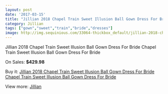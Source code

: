 ```yaml
---
layout: post
date: '2017-03-15'
title: "Jillian 2018 Chapel Train Sweet Illusion Ball Gown Dress For Bride Chapel Train Sweet Illusion Ball Gown Dress For Bride"
category: Jillian
tags: ["gown","sweet","train","bride","dresses"]
image: http://img.sequinious.com/33064-thickbox_default/jillian-2018-chapel-train-sweet-illusion-ball-gown-dress-for-bride-chapel-train-sweet-illusion-ball-gown-dress-for-bride.jpg
---
```

Jillian 2018 Chapel Train Sweet Illusion Ball Gown Dress For Bride Chapel Train Sweet Illusion Ball Gown Dress For Bride

On Sales: **$429.98**
<a href="https://www.sequinious.com/jillian/11712-jillian-2018-chapel-train-sweet-illusion-ball-gown-dress-for-bride-chapel-train-sweet-illusion-ball-gown-dress-for-bride.html"><amp-img layout="responsive" width="600" height="600" src="//img.sequinious.com/33064-thickbox_default/jillian-2018-chapel-train-sweet-illusion-ball-gown-dress-for-bride-chapel-train-sweet-illusion-ball-gown-dress-for-bride.jpg" alt="Jillian 2018 Chapel Train Sweet Illusion Ball Gown Dress For Bride Chapel Train Sweet Illusion Ball Gown Dress For Bride 0" /></a>
<a href="https://www.sequinious.com/jillian/11712-jillian-2018-chapel-train-sweet-illusion-ball-gown-dress-for-bride-chapel-train-sweet-illusion-ball-gown-dress-for-bride.html"><amp-img layout="responsive" width="600" height="600" src="//img.sequinious.com/33067-thickbox_default/jillian-2018-chapel-train-sweet-illusion-ball-gown-dress-for-bride-chapel-train-sweet-illusion-ball-gown-dress-for-bride.jpg" alt="Jillian 2018 Chapel Train Sweet Illusion Ball Gown Dress For Bride Chapel Train Sweet Illusion Ball Gown Dress For Bride 1" /></a>
<a href="https://www.sequinious.com/jillian/11712-jillian-2018-chapel-train-sweet-illusion-ball-gown-dress-for-bride-chapel-train-sweet-illusion-ball-gown-dress-for-bride.html"><amp-img layout="responsive" width="600" height="600" src="//img.sequinious.com/33066-thickbox_default/jillian-2018-chapel-train-sweet-illusion-ball-gown-dress-for-bride-chapel-train-sweet-illusion-ball-gown-dress-for-bride.jpg" alt="Jillian 2018 Chapel Train Sweet Illusion Ball Gown Dress For Bride Chapel Train Sweet Illusion Ball Gown Dress For Bride 2" /></a>
<a href="https://www.sequinious.com/jillian/11712-jillian-2018-chapel-train-sweet-illusion-ball-gown-dress-for-bride-chapel-train-sweet-illusion-ball-gown-dress-for-bride.html"><amp-img layout="responsive" width="600" height="600" src="//img.sequinious.com/33065-thickbox_default/jillian-2018-chapel-train-sweet-illusion-ball-gown-dress-for-bride-chapel-train-sweet-illusion-ball-gown-dress-for-bride.jpg" alt="Jillian 2018 Chapel Train Sweet Illusion Ball Gown Dress For Bride Chapel Train Sweet Illusion Ball Gown Dress For Bride 3" /></a>

Buy it: [Jillian 2018 Chapel Train Sweet Illusion Ball Gown Dress For Bride Chapel Train Sweet Illusion Ball Gown Dress For Bride](https://www.sequinious.com/jillian/11712-jillian-2018-chapel-train-sweet-illusion-ball-gown-dress-for-bride-chapel-train-sweet-illusion-ball-gown-dress-for-bride.html "Jillian 2018 Chapel Train Sweet Illusion Ball Gown Dress For Bride Chapel Train Sweet Illusion Ball Gown Dress For Bride")

View more: [Jillian](https://www.sequinious.com/94-jillian "Jillian")